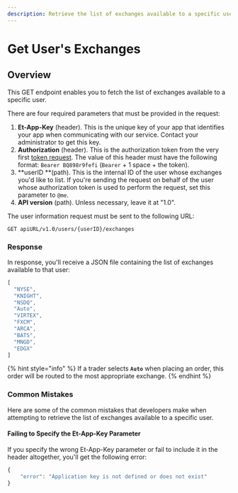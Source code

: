```yaml
---
description: Retrieve the list of exchanges available to a specific user
---
```


# Get User's Exchanges

## Overview

This GET endpoint enables you to fetch the list of exchanges available to a specific user.

There are four required parameters that must be provided in the request:

1. **Et-App-Key** (header). This is the unique key of your app that identifies your app when communicating with our service. Contact your administrator to get this key.
2. **Authorization** (header). This is the authorization token from the very first [token request](../authentication/requesting-tokens/). The value of this header must have the following format: `Bearer BQ898r9fefi` (`Bearer` + 1 space + the token).
3. **userID **(path). This is the internal ID of the user  whose exchanges you'd like to list. If you're sending the request on behalf of the user whose authorization token is used to perform the request, set this parameter to `@me`.
4. **API version** (path). Unless necessary, leave it at "1.0".

The user information request must be sent to the following URL:

```
GET apiURL/v1.0/users/{userID}/exchanges
```

### Response

In response, you'll receive a JSON file containing the list of exchanges available to that user:

```javascript
[
  "NYSE",
  "KNIGHT",
  "NSDQ",
  "Auto",
  "VIRTEX",
  "FXCM",
  "ARCA",
  "BATS",
  "MNGD",
  "EDGX"
]
```

{% hint style="info" %}
If a trader selects **`Auto`** when placing an order, this order will be routed to the most appropriate exchange.
{% endhint %}

### Common Mistakes

Here are some of the common mistakes that developers make when attempting to retrieve the list of exchanges available to a specific user.&#x20;

#### Failing to Specify the Et-App-Key Parameter

If you specify the wrong Et-App-Key parameter or fail to include it in the header altogether, you'll get the following error:

```javascript
{
    "error": "Application key is not defined or does not exist"
}
```
